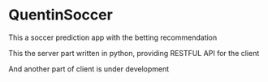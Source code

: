 QuentinSoccer
=============

This a soccer prediction app with the betting recommendation
 
This the server part written in python, providing RESTFUL API for the client

And another part of client is under development

